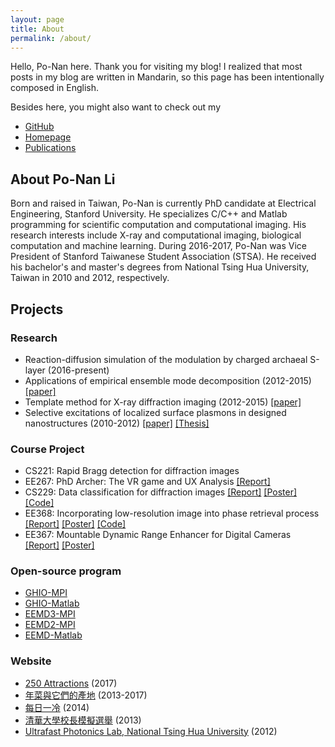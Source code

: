 ```yaml
---
layout: page
title: About
permalink: /about/
---
```


Hello, Po-Nan here. Thank you for visiting my blog! I realized that most posts in my blog are written in Mandarin, so this page has been intentionally composed in English.

Besides here, you might also want to check out my

- [GitHub](https://github.com/leeneil "leeneil on GitHub")
- [Homepage](http://ponan.li/ "ponan.li")
- [Publications](http://blog.ponan.li/pages/publications "Publications of Po-Nan Li")

## About Po-Nan Li

Born and raised in Taiwan, Po-Nan is currently PhD candidate at Electrical Engineering, Stanford University. He specializes C/C++ and Matlab programming for scientific computation and computational imaging. His research interests include X-ray and computational imaging, biological computation and machine learning. During 2016-2017, Po-Nan was Vice President of Stanford Taiwanese Student Association (STSA). He received his bachelor's and master's degrees from National Tsing Hua University, Taiwan in 2010 and 2012, respectively.

## Projects

### Research
- Reaction-diffusion simulation of the modulation by charged archaeal S-layer (2016-present)
- Applications of empirical ensemble mode decomposition (2012-2015) [[paper]](http://iopscience.iop.org/article/10.1088/1367-2630/18/8/083025 "Determination of three-dimensional atomic positions from tomographic reconstruction using ensemble empirical mode decomposition")
- Template method for X-ray diffraction imaging (2012-2015) [[paper]](http://iopscience.iop.org/1367-2630/16/3/033016 "Method to enhance the resolution of x-ray coherent diffraction imaging for non-crystalline bio-samples")
- Selective excitations of localized surface plasmons in designed nanostructures (2010-2012) [[paper]](http://www.opticsinfobase.org/ol/abstract.cfm?uri=ol-36-12-2339 "Subwavelength localization of near fields in coupled metallic spheres for single-emitter polarization analysis") [[Thesis]](http://hdl.handle.net/11296/ndltd/44437367992248226584 "NTHU Master's theis: Selective excitations of localized surface plasmons in designed nanostructures")

### Course Project
- CS221: Rapid Bragg detection for diffraction images
- EE267: PhD Archer: The VR game and UX Analysis [[Report]](http://stanford.edu/class/ee267/Spring2017/report_wu_li.pdf "Report of PhD Archer: The VR game and UX Analysis")
- CS229: Data classification for diffraction images [[Report]](http://cs229.stanford.edu/proj2016/report/ZhuWang-Data-Driven%20Earthquake%20Location%20Method-report.pdf "Report of Data classification for diffraction images") [[Poster]](http://cs229.stanford.edu/proj2016/poster/cs229_li_v2.pdf "Poster of Data classification for diffraction images") [[Code]](https://github.com/leeneil/cnn-cspad "cnn-cspad on Github")
- EE368: Incorporating low-resolution image into phase retrieval process [[Report]](https://web.stanford.edu/class/ee368/Project_Autumn_1617/Reports/report_li_huang.pdf "Report of Incorporating low-resolution image into phase retrieval process") [[Poster]](https://web.stanford.edu/class/ee368/Project_Autumn_1617/Posters/poster_li_huang.pdf "Poster of Incorporating low-resolution image into phase retrieval process") [[Code]](https://github.com/leeneil/adm "ADM on Github")
- EE367: Mountable Dynamic Range Enhancer for Digital Cameras	[[Report]](http://stanford.edu/class/ee367/Winter2016/Wu_and_Li_Report.pdf "Report of Mountable Dynamic Range Enhancer for Digital Cameras") [[Poster]](http://stanford.edu/class/ee367/Winter2016/Wu_and_Li_Poster.pdf "Poster of Mountable Dynamic Range Enhancer for Digital Cameras")

### Open-source program
- [GHIO-MPI](https://github.com/leeneil/ghio-mpi "GHIO-MPI on Github")
- [GHIO-Matlab](https://github.com/leeneil/ghio-matlab "GHIO-Matlab on Github")
- [EEMD3-MPI](https://github.com/leeneil/eemd3-mpi "EEMD3-MPI on Github")
- [EEMD2-MPI](https://github.com/leeneil/eemd2-mpi "EEMD2-MPI on Github")
- [EEMD-Matlab](https://github.com/leeneil/eemd-matlab "EEMD2-Matlab on Github")

### Website
- [250 Attractions](http://www.ponan.li/125-attractions/ "http://www.ponan.li/125-attractions/") (2017)
- [年菜與它們的產地](http://www.dailycold.tw/rooster/ "http://www.dailycold.tw/rooster/") (2013-2017)
- [每日一冷](http://www.dailycold.tw/ "http://www.dailycold.tw/") (2014)
- [清華大學校長模擬選舉](http://nthu-sim-vote.herokuapp.com/ "http://nthu-sim-vote.herokuapp.com/") (2013)
- [Ultrafast Photonics Lab, National Tsing Hua University](http://robin.ipt.nthu.edu.tw/ "http://robin.ipt.nthu.edu.tw/") (2012)
